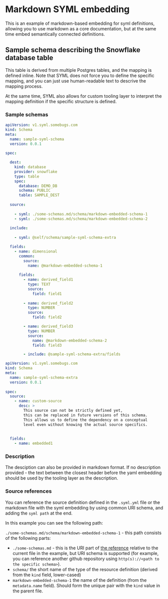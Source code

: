 # Markdown SYML embedding

This is an example of markdown-based embedding for syml definitions, allowing you to use markdown as a core  documentation, but at the same time embed semantically connected definitions.

## Sample schema describing the Snowflake database table

This table is derived from multiple Postgres tables, and the 
mapping is defined inline. Note that SYML does not force you
to define the specific mapping, and you can just use human-readable 
text to descrive the mapping process. 

At the same time, SYML also allows for custom tooling layer to 
interpret the mapping definition if the specific structure 
is defined. 

### Sample schemas
```yaml
apiVersion: v1.syml.somebugs.com
kind: Schema
meta:
  name: sample-syml-schema
  version: 0.0.1
  
spec:

  dest:
    kind: database
    provider: snowflake
    type: table
    spec:
      database: DEMO_DB
      schema: PUBLIC
      table: SAMPLE_DEST
    
  source:
  
    - syml: ./some-schemas.md/schema/markdown-embedded-schema-1
    - syml: ./some-schemas.md/schema/markdown-embedded-schema-2
  
  include:
  
    - syml: @self/schema/sample-syml-schema-extra

  fields:
    - name: dimensional
      common:
        source: 
          name: @markdown-embedded-schema-1
        
      fields:
        - name: derived_field1
          type: TEXT
          source:
            field: field1
          
        - name: derived_field2
          type: NUMBER
          source:
            field: field2

        - name: derived_field3
          type: NUMBER
          source:
            name: @markdown-embedded-schema-2          
            field: field3 

        - include: @sample-syml-schema-extra/fields
```

```yaml
apiVersion: v1.syml.somebugs.com
kind: Schema
meta:
  name: sample-syml-schema-extra
  version: 0.0.1
  
spec:
  source:
    - name: custom-source
      desc: > 
        This source can not be strictly defined yet,
        this can be replaced in future versions of this schema.
        This allows us to define the dependency on a conceptual
        level even without knowing the actual source specifics.
            
        
  fields: 
    - name: embedded1

```

### Description

The desciption can also be provided in markdown format. 
If no description provided - the text between the closest header
before the yaml embedding should be used by the tooling layer 
as the description.

### Source references

You can reference the source definition defined in the `.syml.yml`
file or the markdown file with the syml embedding by using common
URI schema, and adding the `syml path` at the end.

In this example you can see the following path: 

`./some-schemas.md/schema/markdown-embedded-schema-1` - this path 
consists of the following parts:

- `./some-schemas.md` - this is the URI part of
  [the reference](./some-schemas.md) relative to the current file 
  in the example, but URI schema is supported (for example, you 
  can reference another github repository using 
  `http(s)://<path to the specific schema>`).  
- `schema/` the short name of the type of the resource definition 
  (derived from the `kind` field, lower-cased) 
- `markdown-embedded-schema-1` the name of the definition 
  (from the `metadata.name` field). Should form the unique pair 
  with the `kind` value in the parent file.